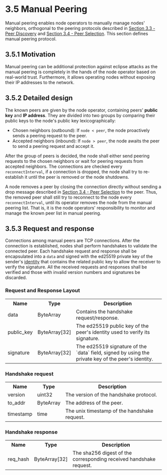 # 3.5 Manual Peering
Manual peering enables node operators to manually manage nodes' neighbors, orthogonal to the peering protocols described in [Section 3.3 - Peer Discovery](./3.3PeerDiscovery) and [Section 3.4 - Peer Selection](./3.4NeighborSelection). This section defines manual peering protocol.

## 3.5.1 Motivation
Manual peering can be additional protection against eclipse attacks as the manual peering is completely in the hands of the node operator based on real-world trust. Furthermore, it allows operating nodes without exposing their IP addresses to the network.

## 3.5.2 Detailed design
The known peers are given by the node operator, containing peers' **public key** and **IP address**. They are divided into two groups by comparing their public keys to the node's public key lexicographically:
* Chosen neighbors (outbound): If `node < peer`, the node proactively sends a peering request to the peer.
* Accepted neighbors (inbound): If `node > peer`, the node awaits the peer to send a peering request and accept it.

After the group of peers is decided, the node shall either send peering requests to the chosen neighbors or wait for peering requests from accepted neighbors. The connections are checked every `reconnectInterval`, if a connection is dropped, the node shall try to re-establish it until the peer is removed or the node shutdowns.

A node removes a peer by closing the connection directly without sending a drop message described in [Section 3.4 - Peer Selection](./3.4NeighborSelection) to the peer. Thus, the removed peer shall still try to reconnect to the node every `reconnectInterval`, until its operator  removes the node from the manual peering list. That is, it is the node operators' responsibility to monitor and manage the known peer list in manual peering.

## 3.5.3 Request and response
Connections among manual peers are TCP connections. After the connection is established, nodes shall perform handshakes to validate the connected peer. Each handshake request and response shall be encapsulated into a `data` and signed with the ed25519 private key of the sender's [identity](#Node_identities) that contains the related public key to allow the receiver to verify the signature. All the received requests and responses shall be verified and those with invalid version numbers and signatures be discarded.

### Request and Response Layout
<table>
     <tr>
         <th>Name</th>
         <th>Type</th>
         <th>Description</th>
     </tr>
     <tr>
         <td>data</td>
         <td>ByteArray</td>
         <td>Contains the handshake request/response.</td>
     </tr>
     <tr>
         <td>public_key</td>
         <td>ByteArray[32]</td>
         <td>The ed25519 public key of the peer's identity used to verify its signature.</td>
     </tr>
     <tr>
         <td>signature</td>
         <td>ByteArray[32]</td>
         <td>The ed25519 signature of the `data` field, signed by using the private key of the peer's identity.</td>
     </tr>
 </table>

### Handshake request
<table>
     <tr>
         <th>Name</th>
         <th>Type</th>
         <th>Description</th>
     </tr>
     <tr>
         <td>version</td>
         <td>uint32</td>
         <td>The version of the handshake protocol.</td>
     </tr>
     <tr>
         <td>to_addr</td>
         <td>ByteArray</td>
         <td>The address of the peer.</td>
     </tr>
     <tr>
         <td>timestamp</td>
         <td>time</td>
         <td>The unix timestamp of the handshake request.</td>
     </tr>
 </table>

 ### Handshake response
<table>
     <tr>
         <th>Name</th>
         <th>Type</th>
         <th>Description</th>
     </tr>
     <tr>
         <td>req_hash</td>
         <td>ByteArray[32]</td>
         <td>The sha256 digest of the corresponding received handshake request.</td>
     </tr>
 </table>
